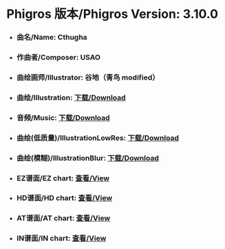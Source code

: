 
# Phigros 版本/Phigros Version:  3.10.0

- ### __曲名/Name:  Cthugha__

- ### __作曲者/Composer:  USAO__

- ### __曲绘画师/Illustrator:  谷地（青鸟 modified）__

- ### __曲绘/Illustration:  [下载/Download](https://github.com/Po6647A/WebAssests/releases/download/3.10.0/1017.png)__

- ### __音频/Music:  [下载/Download](https://github.com/Po6647A/WebAssests/releases/download/3.10.0/1655.ogg)__

- ### __曲绘(低质量)/IllustrationLowRes:  [下载/Download](https://github.com/Po6647A/WebAssests/releases/download/3.10.0/1509.png)__

- ### __曲绘(模糊)/IllustrationBlur:  [下载/Download](https://github.com/Po6647A/WebAssests/releases/download/3.10.0/0)__


- ### __EZ谱面/EZ chart:  [查看/View](./EZ.json/index.html)__

- ### __HD谱面/HD chart:  [查看/View](./HD.json/index.html)__

- ### __AT谱面/AT chart:  [查看/View](./AT.json/index.html)__

- ### __IN谱面/IN chart:  [查看/View](./IN.json/index.html)__

